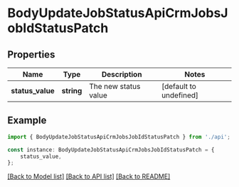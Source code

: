 # BodyUpdateJobStatusApiCrmJobsJobIdStatusPatch


## Properties

Name | Type | Description | Notes
------------ | ------------- | ------------- | -------------
**status_value** | **string** | The new status value | [default to undefined]

## Example

```typescript
import { BodyUpdateJobStatusApiCrmJobsJobIdStatusPatch } from './api';

const instance: BodyUpdateJobStatusApiCrmJobsJobIdStatusPatch = {
    status_value,
};
```

[[Back to Model list]](../README.md#documentation-for-models) [[Back to API list]](../README.md#documentation-for-api-endpoints) [[Back to README]](../README.md)
